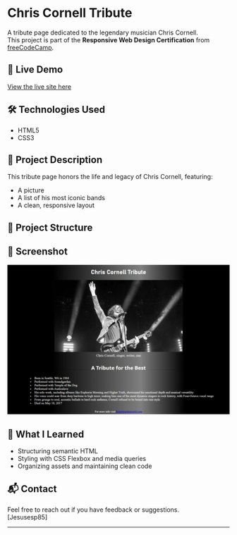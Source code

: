 # Chris Cornell Tribute

A tribute page dedicated to the legendary musician Chris Cornell.  
This project is part of the **Responsive Web Design Certification** from [freeCodeCamp](https://www.freecodecamp.org/).

## 🎸 Live Demo

[View the live site here](https://jesusesp85.github.io/chris-cornell-tribute/)  

## 🛠️ Technologies Used

- HTML5
- CSS3

## 📌 Project Description

This tribute page honors the life and legacy of Chris Cornell, featuring:

- A picture
- A list of his most iconic bands
- A clean, responsive layout

## 📁 Project Structure


## 📸 Screenshot

![Preview of the tribute page](images/screenshot.jpg)  

## 🧠 What I Learned

- Structuring semantic HTML
- Styling with CSS Flexbox and media queries
- Organizing assets and maintaining clean code

## 📬 Contact

Feel free to reach out if you have feedback or suggestions.  
[Jesusesp85]

---

